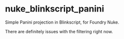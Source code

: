 # nuke_blinkscript_panini
Simple Panini projection in Blinkscript, for Foundry Nuke.

There are definitely issues with the filtering right now.
